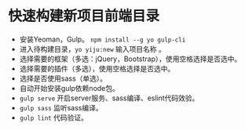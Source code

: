 # 快速构建新项目前端目录

* 安装Yeoman，Gulp。 `npm install --g yo gulp-cli`
* 进入待构建目录，`yo yiju:new` 输入项目名称 。
* 选择需要的框架（多选：jQuery，Bootstrap），使用空格选择是否选中。
* 选择需要的插件（多选），使用空格选择是否选中。
* 选择是否使用sass（单选）。
* 自动开始安装gulp依赖node包。
* `gulp serve` 开启server服务、sass编译、eslint代码效验。
* `gulp sass` 监听sass编译。
* `gulp lint` 代码验证。
